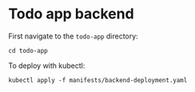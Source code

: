 # Todo app backend

First navigate to the `todo-app` directory:

```shell
cd todo-app
```

To deploy with kubectl:

```shell
kubectl apply -f manifests/backend-deployment.yaml
```